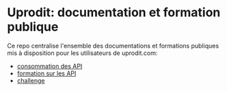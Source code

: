 # Uprodit: documentation et formation publique

Ce repo centralise l'ensemble des documentations et formations publiques mis à disposition pour les utilisateurs de uprodit.com:

* [consommation des API](./uprodit_api.md)
* [formation sur les API](./formation_slides.pdf)
* [challenge](./challenge.md)
